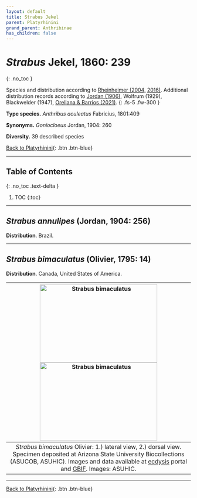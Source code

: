 ```yaml
---
layout: default
title: Strabus Jekel
parent: Platyrhinini
grand_parent: Anthribinae
has_children: false
---
```



# _Strabus_ Jekel, 1860: 239
{: .no_toc }

Species and distribution according to [Rheinheimer (2004,](https://www.zobodat.at/pdf/Mitt-Ent-Ver-Stuttgart_39_2004_0001-0244.pdf) [2016)](https://www.zobodat.at/pdf/KOR_86_2016_0243-0274.pdf). Additional distribution records according to [Jordan (1906)](https://www.biodiversitylibrary.org/item/14611#page/363/mode/1up), Wolfrum (1929), Blackwelder (1947), [Orellana & Barrios (2021)](https://www.researchgate.net/publication/348416935_Catalogue_of_the_Anthribidae_Coleoptera_Curculionoidea_of_Panama_including_new_country_records_and_a_key_to_genera).
{: .fs-5 .fw-300 }

**Type species.** _Anthribus aculeatus_ Fabricius, 1801:409

**Synonyms.** _Goniocloeus_ Jordan, 1904: 260

**Diversity.** 39 described species

[Back to Platyrhinini](https://anthribidae.github.io/anthribidae/anthribinae/platyrhinini/platyrhinini/){: .btn .btn-blue}

---

## Table of Contents
{: .no_toc .text-delta }

1. TOC
{:toc}

---

## _Strabus annulipes_ (Jordan, 1904: 256)

**Distribution**. Brazil.

---

## _Strabus bimaculatus_ (Olivier, 1795: 14)

**Distribution**. Canada, United States of America.

|[<img src="https://serv.biokic.asu.edu/imglib/storage/portals/scan/misc/201504/ASUHIC0079281_habitus_dorsal_1_1429125489_web.jpg" alt="Strabus bimaculatus"  width="320" height="213.4">](https://serv.biokic.asu.edu/ecdysis/collections/individual/index.php?occid=348932) [<img src="https://serv.biokic.asu.edu/imglib/storage/portals/scan/misc/201504/ASUHIC0079281_habitus_dorsal_1_1429125488_web.jpg" alt="Strabus bimaculatus"  width="320" height="213.4">](https://serv.biokic.asu.edu/ecdysis/collections/individual/index.php?occid=348932)|
|:--:| 
|_Strabus bimaculatus_ Olivier: 1.) lateral view, 2.) dorsal view. Specimen deposited at Arizona State University Biocollections (ASUCOB, ASUHIC). Images and data available at [ecdysis](https://serv.biokic.asu.edu/ecdysis/index.php) portal and [GBIF](gbif.org). Images: ASUHIC.|

---

[Back to Platyrhinini](https://anthribidae.github.io/anthribidae/anthribinae/platyrhinini/platyrhinini/#strabus-jekel-1860-239){: .btn .btn-blue} 
